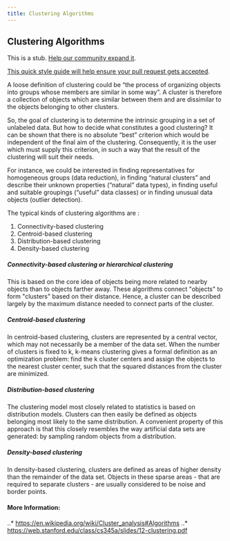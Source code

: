 ```yaml
---
title: Clustering Algorithms
---
```

## Clustering Algorithms

This is a stub. <a href='https://github.com/freecodecamp/guides/tree/master/src/pages/machine-learning/clustering-algorithms/index.md' target='_blank' rel='nofollow'>Help our community expand it</a>.

<a href='https://github.com/freecodecamp/guides/blob/master/README.md' target='_blank' rel='nofollow'>This quick style guide will help ensure your pull request gets accepted</a>.

<!-- The article goes here, in GitHub-flavored Markdown. Feel free to add YouTube videos, images, and CodePen/JSBin embeds  -->
A loose definition of clustering could be “the process of organizing objects into groups whose members are similar in some way”. A cluster is therefore a collection of objects which are similar between them and are dissimilar to the objects belonging to other clusters.

So, the goal of clustering is to determine the intrinsic grouping in a set of unlabeled data. But how to decide what constitutes a good clustering? It can be shown that there is no absolute “best” criterion which would be independent of the final aim of the clustering. Consequently, it is the user which must supply this criterion, in such a way that the result of the clustering will suit their needs.

For instance, we could be interested in finding representatives for homogeneous groups (data reduction), in finding “natural clusters” and describe their unknown properties (“natural” data types), in finding useful and suitable groupings (“useful” data classes) or in finding unusual data objects (outlier detection).

The typical kinds of clustering algorithms are :
1. Connectivity-based clustering 
2. Centroid-based clustering
3. Distribution-based clustering
4. Density-based clustering


##### Connectivity-based clustering or hierarchical clustering
This is based on the core idea of objects being more related to nearby objects than to objects farther away. These algorithms connect "objects" to form "clusters" based on their distance. Hence, a cluster can be described largely by the maximum distance needed to connect parts of the cluster.

##### Centroid-based clustering
In centroid-based clustering, clusters are represented by a central vector, which may not necessarily be a member of the data set. When the number of clusters is fixed to k, k-means clustering gives a formal definition as an optimization problem: find the k cluster centers and assign the objects to the nearest cluster center, such that the squared distances from the cluster are minimized.

##### Distribution-based clustering
The clustering model most closely related to statistics is based on distribution models. Clusters can then easily be defined as objects belonging most likely to the same distribution. A convenient property of this approach is that this closely resembles the way artificial data sets are generated: by sampling random objects from a distribution.

##### Density-based clustering
In density-based clustering, clusters are defined as areas of higher density than the remainder of the data set. Objects in these sparse areas - that are required to separate clusters - are usually considered to be noise and border points.


#### More Information:
<!-- Please add any articles you think might be helpful to read before writing the article -->
..* <https://en.wikipedia.org/wiki/Cluster_analysis#Algorithms>
..* <https://web.stanford.edu/class/cs345a/slides/12-clustering.pdf>
